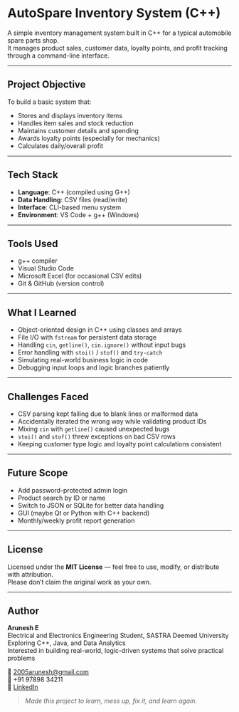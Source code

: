 # AutoSpare Inventory System (C++)

A simple inventory management system built in C++ for a typical automobile spare parts shop.  
It manages product sales, customer data, loyalty points, and profit tracking through a command-line interface.

---

## Project Objective

To build a basic system that:
- Stores and displays inventory items
- Handles item sales and stock reduction
- Maintains customer details and spending
- Awards loyalty points (especially for mechanics)
- Calculates daily/overall profit

---

## Tech Stack

- **Language**: C++ (compiled using G++)
- **Data Handling**: CSV files (read/write)
- **Interface**: CLI-based menu system
- **Environment**: VS Code + g++ (Windows)

---

## Tools Used

- g++ compiler  
- Visual Studio Code  
- Microsoft Excel (for occasional CSV edits)  
- Git & GitHub (version control)

---

## What I Learned

- Object-oriented design in C++ using classes and arrays
- File I/O with `fstream` for persistent data storage
- Handling `cin`, `getline()`, `cin.ignore()` without input bugs
- Error handling with `stoi()` / `stof()` and `try-catch`
- Simulating real-world business logic in code
- Debugging input loops and logic branches patiently

---

## Challenges Faced

- CSV parsing kept failing due to blank lines or malformed data  
- Accidentally iterated the wrong way while validating product IDs  
- Mixing `cin` with `getline()` caused unexpected bugs  
- `stoi()` and `stof()` threw exceptions on bad CSV rows  
- Keeping customer type logic and loyalty point calculations consistent

---

## Future Scope

- Add password-protected admin login  
- Product search by ID or name  
- Switch to JSON or SQLite for better data handling  
- GUI (maybe Qt or Python with C++ backend)  
- Monthly/weekly profit report generation  

---

## License

Licensed under the **MIT License** — feel free to use, modify, or distribute with attribution.  
Please don’t claim the original work as your own.

---

## Author

**Arunesh E**  
Electrical and Electronics Engineering Student, SASTRA Deemed University  
Exploring C++, Java, and Data Analytics  
Interested in building real-world, logic-driven systems that solve practical problems  

📧 2005arunesh@gmail.com  
📱 +91 97898 34211  
🔗 [LinkedIn](https://www.linkedin.com/in/arunesh33/)

> *Made this project to learn, mess up, fix it, and learn again.*
